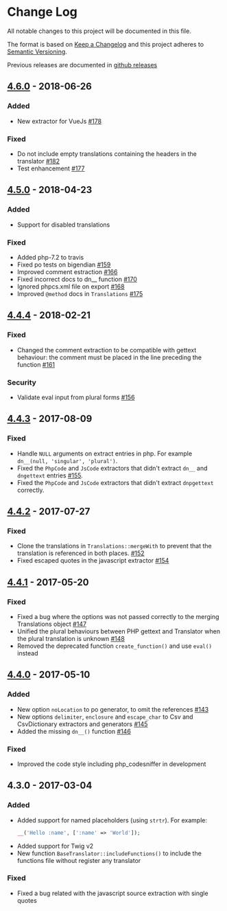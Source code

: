 # Change Log

All notable changes to this project will be documented in this file.

The format is based on [Keep a Changelog](http://keepachangelog.com/) 
and this project adheres to [Semantic Versioning](http://semver.org/).

Previous releases are documented in [github releases](https://github.com/oscarotero/Gettext/releases)

## [4.6.0] - 2018-06-26

### Added

- New extractor for VueJs [#178]

### Fixed

- Do not include empty translations containing the headers in the translator [#182]
- Test enhancement [#177]

## [4.5.0] - 2018-04-23

### Added

- Support for disabled translations

### Fixed

- Added php-7.2 to travis
- Fixed po tests on bigendian [#159]
- Improved comment estraction [#166]
- Fixed incorrect docs to dn__ function [#170]
- Ignored phpcs.xml file on export [#168]
- Improved `@method` docs in `Translations` [#175]

## [4.4.4] - 2018-02-21

### Fixed

- Changed the comment extraction to be compatible with gettext behaviour: the comment must be placed in the line preceding the function [#161]

### Security

- Validate eval input from plural forms [#156]

## [4.4.3] - 2017-08-09

### Fixed

- Handle `NULL` arguments on extract entries in php. For example `dn__(null, 'singular', 'plural')`.
- Fixed the `PhpCode` and `JsCode` extractors that didn't extract `dn__` and `dngettext` entries [#155].
- Fixed the `PhpCode` and `JsCode` extractors that didn't extract `dnpgettext` correctly.

## [4.4.2] - 2017-07-27

### Fixed

- Clone the translations in `Translations::mergeWith` to prevent that the translation is referenced in both places. [#152]
- Fixed escaped quotes in the javascript extractor [#154]

## [4.4.1] - 2017-05-20

### Fixed

- Fixed a bug where the options was not passed correctly to the merging Translations object [#147]
- Unified the plural behaviours between PHP gettext and Translator when the plural translation is unknown [#148]
- Removed the deprecated function `create_function()` and use `eval()` instead

## [4.4.0] - 2017-05-10

### Added

- New option `noLocation` to po generator, to omit the references [#143]
- New options `delimiter`, `enclosure` and `escape_char` to Csv and CsvDictionary extractors and generators [#145]
- Added the missing `dn__()` function [#146]

### Fixed

- Improved the code style including php_codesniffer in development

## 4.3.0 - 2017-03-04

### Added

- Added support for named placeholders (using `strtr`). For example:
  ```php
  __('Hello :name', [':name' => 'World']);
  ```
- Added support for Twig v2
- New function `BaseTranslator::includeFunctions()` to include the functions file without register any translator

### Fixed

- Fixed a bug related with the javascript source extraction with single quotes

[#178]: https://github.com/oscarotero/Gettext/issues/178
[#182]: https://github.com/oscarotero/Gettext/issues/182
[#177]: https://github.com/oscarotero/Gettext/issues/177
[#159]: https://github.com/oscarotero/Gettext/issues/159
[#166]: https://github.com/oscarotero/Gettext/issues/166
[#170]: https://github.com/oscarotero/Gettext/issues/170
[#168]: https://github.com/oscarotero/Gettext/issues/168
[#175]: https://github.com/oscarotero/Gettext/issues/175
[#161]: https://github.com/oscarotero/Gettext/issues/161
[#156]: https://github.com/oscarotero/Gettext/issues/156
[#155]: https://github.com/oscarotero/Gettext/issues/155
[#152]: https://github.com/oscarotero/Gettext/issues/152
[#154]: https://github.com/oscarotero/Gettext/issues/154
[#147]: https://github.com/oscarotero/Gettext/issues/147
[#148]: https://github.com/oscarotero/Gettext/issues/148
[#143]: https://github.com/oscarotero/Gettext/issues/143
[#145]: https://github.com/oscarotero/Gettext/issues/145
[#146]: https://github.com/oscarotero/Gettext/issues/146

[4.6.0]: https://github.com/oscarotero/Gettext/compare/v4.5.0...v4.6.0
[4.5.0]: https://github.com/oscarotero/Gettext/compare/v4.4.4...v4.5.0
[4.4.4]: https://github.com/oscarotero/Gettext/compare/v4.4.3...v4.4.4
[4.4.3]: https://github.com/oscarotero/Gettext/compare/v4.4.2...v4.4.3
[4.4.2]: https://github.com/oscarotero/Gettext/compare/v4.4.1...v4.4.2
[4.4.1]: https://github.com/oscarotero/Gettext/compare/v4.4.0...v4.4.1
[4.4.0]: https://github.com/oscarotero/Gettext/compare/v4.3.0...v4.4.0
